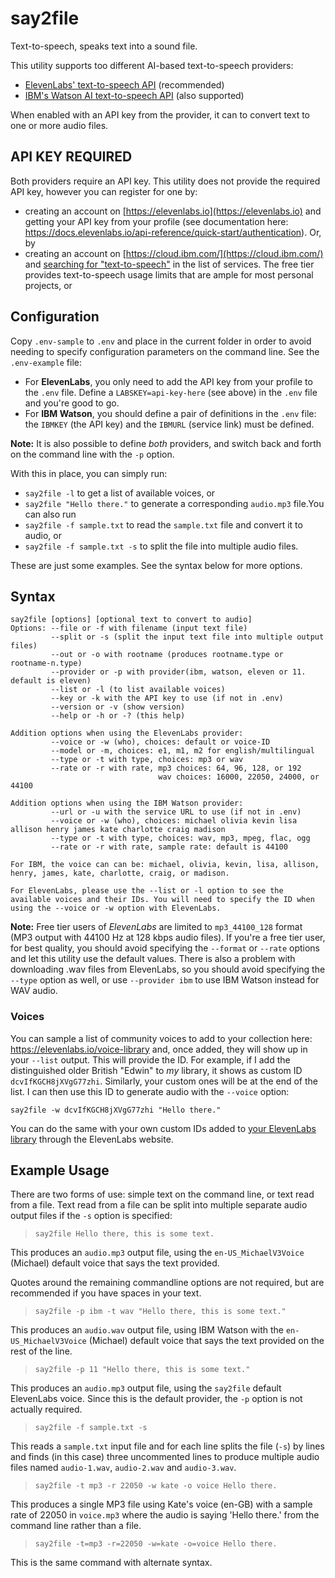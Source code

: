 # say2file
Text-to-speech, speaks text into a sound file.

This utility supports too different AI-based text-to-speech providers:
- [ElevenLabs' text-to-speech API](https://docs.elevenlabs.io/) (recommended)
- [IBM's Watson AI text-to-speech API](https://cloud.ibm.com/services/text-to-speech/) (also supported)

When enabled with an API key from the provider, it can to convert text to one or more audio files.

## API KEY REQUIRED

Both providers require an API key. This utility does not provide the required API key, however you can register for one by:
- creating an account on [https://elevenlabs.io](https://elevenlabs.io) and getting your API key from your profile (see documentation here: https://docs.elevenlabs.io/api-reference/quick-start/authentication). Or, by
- creating an account on [https://cloud.ibm.com/](https://cloud.ibm.com/) and [searching for "text-to-speech"](https://cloud.ibm.com/services/text-to-speech/) in the list of services. The free tier provides text-to-speech usage limits that are ample for most personal projects, or



## Configuration

Copy `.env-sample` to `.env` and place in the current folder in order to avoid needing to specify configuration parameters on the command line. See the `.env-example` file:
- For **ElevenLabs**, you only need to add the API key from your profile to the `.env` file. Define a `LABSKEY=api-key-here` (see above) in the `.env` file and you're good to go.
- For **IBM Watson**, you should define a pair of definitions in the `.env` file: the `IBMKEY` (the API key) and the `IBMURL` (service link) must be defined.

**Note:** It is also possible to define *both* providers, and switch back and forth on the command line with the `-p` option.

With this in place, you can simply run:
- `say2file -l` to get a list of available voices, or
- `say2file "Hello there."` to generate a corresponding `audio.mp3` file.You can also run
- `say2file -f sample.txt` to read the `sample.txt` file and convert it to audio, or
- `say2file -f sample.txt -s` to split the file into multiple audio files.

These are just some examples. See the syntax below for more options.

## Syntax

```
say2file [options] [optional text to convert to audio]
Options: --file or -f with filename (input text file)
         --split or -s (split the input text file into multiple output files)
         --out or -o with rootname (produces rootname.type or rootname-n.type)
         --provider or -p with provider(ibm, watson, eleven or 11. default is eleven)
         --list or -l (to list available voices)
         --key or -k with the API key to use (if not in .env)
         --version or -v (show version)
         --help or -h or -? (this help)

Addition options when using the ElevenLabs provider:
         --voice or -w (who), choices: default or voice-ID
         --model or -m, choices: e1, m1, m2 for english/multilingual
         --type or -t with type, choices: mp3 or wav
         --rate or -r with rate, mp3 choices: 64, 96, 128, or 192
                                 wav choices: 16000, 22050, 24000, or 44100

Addition options when using the IBM Watson provider:
         --url or -u with the service URL to use (if not in .env)
         --voice or -w (who), choices: michael olivia kevin lisa allison henry james kate charlotte craig madison
         --type or -t with type, choices: wav, mp3, mpeg, flac, ogg
         --rate or -r with rate, sample rate: default is 44100

For IBM, the voice can can be: michael, olivia, kevin, lisa, allison, henry, james, kate, charlotte, craig, or madison.

For ElevenLabs, please use the --list or -l option to see the available voices and their IDs. You will need to specify the ID when using the --voice or -w option with ElevenLabs.
```

**Note:** Free tier users of *ElevenLabs* are limited to `mp3_44100_128` format (MP3 output with 44100 Hz at 128 kbps audio files). If you're a free tier user, for best quality, you should avoid specifying the `--format` or `--rate` options and let this utility use the default values. There is also a problem with downloading .wav files from ElevenLabs, so you should avoid specifying the `--type` option as well, or use `--provider ibm` to use IBM Watson instead for WAV audio.

### Voices

You can sample a list of community voices to add to your collection here: https://elevenlabs.io/voice-library and, once added, they will show up in your `--list` output. This will provide the ID. For example, if I add the distinguished older British "Edwin" to *my* library, it shows as custom ID `dcvIfKGCH8jXVgG77zhi`. Similarly, your custom ones will be at the end of the list. I can then use this ID to generate audio with the `--voice` option:


```
say2file -w dcvIfKGCH8jXVgG77zhi "Hello there."
```

You can do the same with your own custom IDs added to [your ElevenLabs library](https://elevenlabs.io/voice-library) through the ElevenLabs website.

## Example Usage

There are two forms of use: simple text on the command line, or text read from a file. Text read from a file can be split into multiple separate audio output files if the `-s` option is specified:

> `say2file Hello there, this is some text.`

This produces an `audio.mp3` output file, using the `en-US_MichaelV3Voice` (Michael) default voice that says the text provided.

Quotes around the remaining commandline options are not required, but are recommended if you have spaces in your text.

> `say2file -p ibm -t wav "Hello there, this is some text."`

This produces an `audio.wav` output file, using IBM Watson with the `en-US_MichaelV3Voice` (Michael) default voice that says the text provided on the rest of the line.

> `say2file -p 11 "Hello there, this is some text."`

This produces an `audio.mp3` output file, using the `say2file` default ElevenLabs voice. Since this is the default provider, the `-p` option is not actually required.

> `say2file -f sample.txt -s`

This reads a `sample.txt` input file and for each line splits the file (`-s`) by lines and finds (in this case) three uncommented lines to produce multiple audio files named `audio-1.wav`, `audio-2.wav` and `audio-3.wav`.

> `say2file -t mp3 -r 22050 -w kate -o voice Hello there.`

This produces a single MP3 file using Kate's voice (en-GB) with a sample rate of 22050 in `voice.mp3` where the audio is saying 'Hello there.' from the command line rather than a file.

> `say2file -t=mp3 -r=22050 -w=kate -o=voice Hello there.`

This is the same command with alternate syntax.
